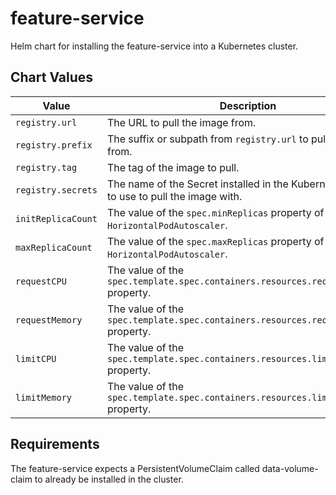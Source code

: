 # feature-service
Helm chart for installing the feature-service into a Kubernetes cluster.

## Chart Values

| Value               | Description
|---------------------|---
| `registry.url`     | The URL to pull the image from.
| `registry.prefix`  | The suffix or subpath from `registry.url` to pull the image from.
| `registry.tag`     | The tag of the image to pull.
| `registry.secrets` | The name of the Secret installed in the Kubernetes cluster to use to pull the image with.
| `initReplicaCount`  | The value of the `spec.minReplicas` property of the `HorizontalPodAutoscaler`.
| `maxReplicaCount`   | The value of the `spec.maxReplicas` property of the `HorizontalPodAutoscaler`.
| `requestCPU`        | The value of the `spec.template.spec.containers.resources.requests.cpu` property.
| `requestMemory`     | The value of the `spec.template.spec.containers.resources.requests.memory` property.
| `limitCPU`          | The value of the `spec.template.spec.containers.resources.limits.cpu` property.
| `limitMemory`       | The value of the `spec.template.spec.containers.resources.limits.cpu` property.

## Requirements
The feature-service expects a PersistentVolumeClaim called data-volume-claim to already be installed in the cluster.